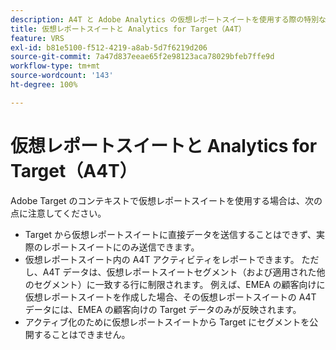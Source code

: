 ```yaml
---
description: A4T と Adobe Analytics の仮想レポートスイートを使用する際の特別な考慮事項
title: 仮想レポートスイートと Analytics for Target（A4T）
feature: VRS
exl-id: b81e5100-f512-4219-a8ab-5d7f6219d206
source-git-commit: 7a47d837eeae65f2e98123aca78029bfeb7ffe9d
workflow-type: tm+mt
source-wordcount: '143'
ht-degree: 100%

---
```


# 仮想レポートスイートと Analytics for Target（A4T）

Adobe Target のコンテキストで仮想レポートスイートを使用する場合は、次の点に注意してください。

* Target から仮想レポートスイートに直接データを送信することはできず、実際のレポートスイートにのみ送信できます。
* 仮想レポートスイート内の A4T アクティビティをレポートできます。 ただし、A4T データは、仮想レポートスイートセグメント（および適用された他のセグメント）に一致する行に制限されます。 例えば、EMEA の顧客向けに仮想レポートスイートを作成した場合、その仮想レポートスイートの A4T データには、EMEA の顧客向けの Target データのみが反映されます。
* アクティブ化のために仮想レポートスイートから Target にセグメントを公開することはできません。
